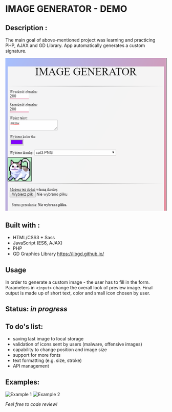 # IMAGE GENERATOR - DEMO
## Description :
The main goal of above-mentioned project was learning and practicing PHP, AJAX and GD Library. 
App automatically generates a custom signature.

![Preview](https://github.com/miaumere/portfolio/blob/master/img/img-gen.PNG?raw=true"Preview")

## Built with :
* HTML/CSS3 + Sass
* JavaScript (ES6, AJAX)
* PHP 
* GD Graphics Library https://libgd.github.io/

## Usage
In order to generate a custom image - the user has to fill in the form. 
Parameters in `<input>` change the overall look of preview image.
Final output is made up of short text, color and small icon chosen by user.

## Status: _in progress_

## To do's list:
* saving last image to local storage
* validation of icons sent by users (malware, offensive images)
* capability to change position and image size
* support for more fonts
* text formatting (e.g. size, stroke)
* API management

## Examples:
![Example 1](https://meowmere.art/preview-images/1.png)
![Example 2](https://meowmere.art/preview-images/2.png)

_Feel free to code review!_
